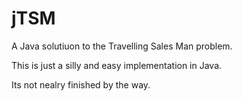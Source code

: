 # jTSM
A Java solutiuon to the Travelling Sales Man problem.

This is just a silly and easy implementation in Java.

Its not nealry finished by the way.
